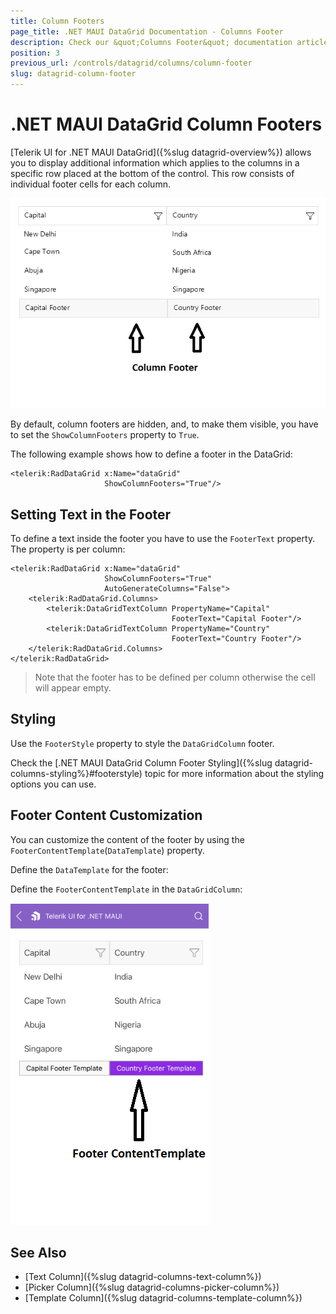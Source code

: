 ```yaml
---
title: Column Footers
page_title: .NET MAUI DataGrid Documentation - Columns Footer
description: Check our &quot;Columns Footer&quot; documentation article for Telerik DataGrid for .NET MAUI.
position: 3
previous_url: /controls/datagrid/columns/column-footer
slug: datagrid-column-footer
---
```



# .NET MAUI DataGrid Column Footers

[Telerik UI for .NET MAUI DataGrid]({%slug datagrid-overview%}) allows you to display additional information which applies to the columns in a specific row placed at the bottom of the control. This row consists of individual footer cells for each column.

![.NET MAUI DataGrid Column Footer](../images/column-footer.png)

By default, column footers are hidden, and, to make them visible, you have to set the `ShowColumnFooters` property to `True`.

The following example shows how to define a footer in the DataGrid:

```XAML
<telerik:RadDataGrid x:Name="dataGrid" 
                     ShowColumnFooters="True"/>
```

## Setting Text in the Footer

To define a text inside the footer you have to use the `FooterText` property. The property is per column:

```XAML
<telerik:RadDataGrid x:Name="dataGrid" 
					 ShowColumnFooters="True" 
					 AutoGenerateColumns="False">
	<telerik:RadDataGrid.Columns>
		<telerik:DataGridTextColumn PropertyName="Capital" 
									FooterText="Capital Footer"/>
		<telerik:DataGridTextColumn PropertyName="Country" 
									FooterText="Country Footer"/>
	</telerik:RadDataGrid.Columns>
</telerik:RadDataGrid>
```

> Note that the footer has to be defined per column otherwise the cell will appear empty.

## Styling 

Use the `FooterStyle` property to style the `DataGridColumn` footer.

Check the [.NET MAUI DataGrid Column Footer Styling]({%slug datagrid-columns-styling%}#footerstyle) topic for more information about the styling options you can use. 

## Footer Content Customization

You can customize the content of the footer by using the `FooterContentTemplate`(`DataTemplate`) property.

Define the `DataTemplate` for the footer:

<snippet id='datagrid-footercontenttemplate-datatemplate' />

Define the `FooterContentTemplate` in the `DataGridColumn`:

<snippet id='datagrid-headerfootercontenttemplate' />

![.NET MAUI DataGrid Column Footer Template](../images/footer-content-template.png)

## See Also

- [Text Column]({%slug datagrid-columns-text-column%})
- [Picker Column]({%slug datagrid-columns-picker-column%})
- [Template Column]({%slug datagrid-columns-template-column%})

